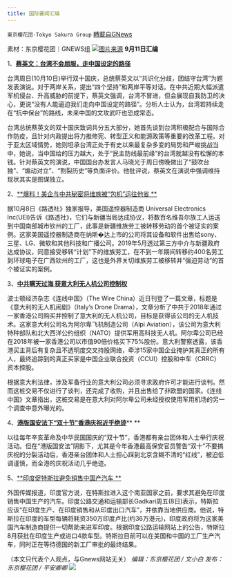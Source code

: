 ```yaml
---
title: 国际要闻汇编
---
```

`東京櫻花団-Tokyo Sakura Group` [轉載自GNews](https://gnews.org/zh-hans/1586473/)

素材：东京樱花团｜GNEWS组
![](https://lh6.googleusercontent.com/dwXfz_5319XKgrfBenPaCk5MhTi-IIIk7KUiMuHIyN-kmNMTi1_pi3B4saYc-GXLXULFSr0VOkGuNay1DtDvV1xwcgwuXJtFH1Ewj2lYPks48aHIY7UkGF3tpw7K-nLYiWjzjdOs=s0)[图片来源](https://www.voachinese.com/a/Tsai-national-day-address-on-not-forced-to-bow-to-China-20211010/6264889.html)
**9月11日汇编**

1、[**蔡英文：台湾不会屈服，走中国设定的路径**](https://www.voachinese.com/a/Tsai-national-day-address-on-not-forced-to-bow-to-China-20211010/6264889.html)

台湾周日(10月10日)举行双十国庆，总统蔡英文以“共识化分歧，团结守台湾”为题发表演说。对于两岸关系，提出“四个坚持”和两岸平等对话。在中共近期大幅派遣军机侵台、升高威胁的前提下，蔡英文强调，台湾不冒进，但会展现自我防卫的决心，更说“没有人能逼迫我们走向中国设定的路径”。分析人士认为，台湾若持续走在“抗中保台”的路线，未来中国的文攻武吓也恐成常态。

台湾总统蔡英文的双十国庆致词共分五大部分，她首先谈到台湾积极配合与国际合作防疫，且针对内政提出将力推修宪、转型正义和能源政策等重要的改革工程。对于亚太区域情势，她则坦承台湾正处于有史以来最复杂多变的局势和严峻挑战当中，她说，当中国给的压力越大，处于“民主防线最前缘”的台湾就越没有松懈的本钱。针对蔡英文的演说，中国国台办发言人马晓光于周日傍晚做出了“鼓吹台独”、“煽动对立”、“割裂历史”等负面评价。他批评说，蔡英文在演说中强调维持现状其实是图谋独立。

2、[**爆料！美企与中共秘密将维族被“包机”运往他省 **](https://www.aboluowang.com/2021/1010/1657745.html)

据10月8日《路透社》独家报导，美国遥控器制造商 Universal Electronics Inc(UEI)告诉《路透社》，它们与新疆当局达成协议，将数百名维吾尔族工人运送到中国南部城市钦州的工厂，此事是新疆维族劳工被转移劳动的首个被证实的案例。这家美国遥控器制造商在纳斯�达上市的公司将其设备和软件出售给sony、三星、LG、微软和其他科技和广播公司。2019年5月透过第三方中介与新疆政府达成协议，同意接受移转“计划”下的维族劳工，在不到一年期间转移约400名劳工到环球电子在广西钦州的工厂，这也是外界关切维族劳工被移转并“强迫劳动”的首个被证实的案例。

3、[**中共瞒天过海 获意大利无人机公司控制权**](https://www.aboluowang.com/2021/1011/1657826.html)

波士顿经济杂志《连线中国》（The Wire China）近日刊登了一篇文章，标题是《意大利的无人机闹剧》（Italy’s Drone Drama），文章分析了中共于2018年通过一家香港公司购买并控制了意大利的无人机公司，目标是获得该公司的无人机技术。这家意大利公司名为阿尔卑飞机制造公司（Alpi Aviation），该公司为意大利特种部队和北大西洋公约组织（NATO）提供军用高科技无人机。阿尔卑公司已经在2018年被一家香港公司以市值90倍价格买下75%股份。意大利警察透露，该香港买主背后有复杂且不透明度交叉持股网络，牵涉15家中国企业掩护其真正的所有人，最终追踪到的真正买家是中国企业联合投资（CCUI）控股和中车（CRRC）资本控股。

根据意大利法律，涉及军备行业的意大利公司必须寻求政府许可才能进行谈判。然而这桩交易不仅进行了谈判，还完成了收购，并且出售给了非欧盟的国家。《连线中国》文章指出，这桩交易是在意大利对阿尔卑公司未经授权使用军用机场的另一个调查中意外曝光的。

4、[**港版国安法下“双十节”香港庆祝近乎绝迹**](https://www.voachinese.com/a/Hong-Kong-fear-of-arrest-over-Taiwan-national-day-celebration-20211010/6264855.html)** **

以往每年辛亥革命及中华民国国庆的“双十节”，香港都有亲台团体和人士举行庆祝活动。但在“港版国安法”阴影下，尤其是今年香港最高保安官员警告“双十”不要搞庆祝的分裂活动后，香港亲台团体和人士担心踩到北京含糊不清的“红线”，被迫低调谨慎，而全港的庆祝活动几乎绝迹。

5、[**印度促特斯拉避免销售中国产汽车 **](https://www.aboluowang.com/2021/1011/1657787.html)

外国传媒报道，印度官方说，在特斯拉进入这个南亚国家之前，要求其避免在印度销售中国生产的汽车。印度公路交通和运输部长Gadkari周五(8日)表示，特斯拉应该“在印度生产、在印度销售和从印度出口汽车”，并依靠当地供应商。他说，特斯拉在印度的车型每辆将耗资350万印度卢比(约36万港元)，印度政府将为这家美国汽车制造商提供一切帮助来进军印度。根据印度公路运输网站上的公告，特斯拉8月获批在印度生产或进口4款车型。特斯拉目前可以在美国和中国的工厂生产汽车，同时正在等待德国的新工厂审批的最终结果。

（本文只代表个人观点，与Gnews网站无关）
*编辑：东京樱花团 / 文小白*
*发布：东京樱花团 / 平安卿卿*
![](https://assets.gnews.org/wp-content/uploads/2021/08/image0-1-36.jpg)
